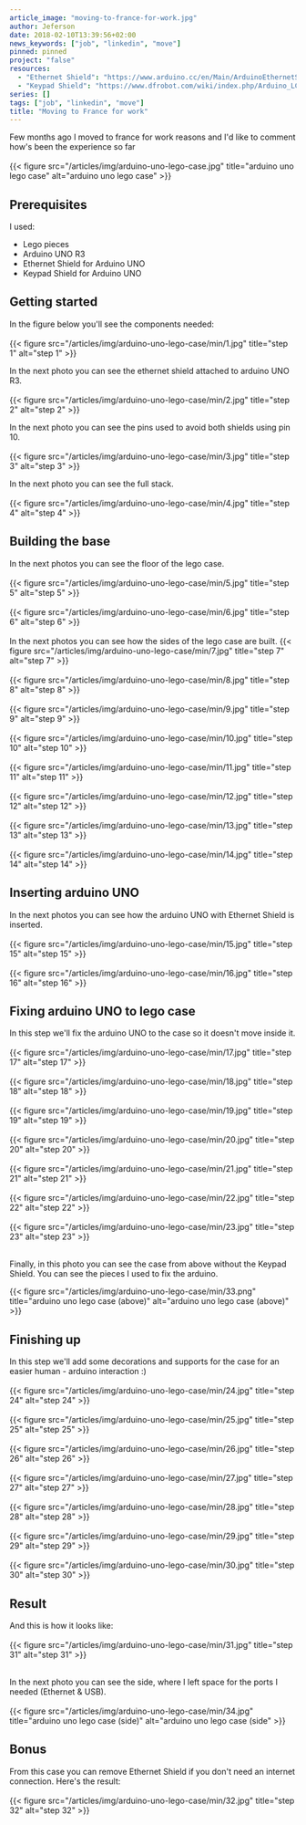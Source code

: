 ```yaml
---
article_image: "moving-to-france-for-work.jpg"
author: Jeferson
date: 2018-02-10T13:39:56+02:00
news_keywords: ["job", "linkedin", "move"]
pinned: pinned
project: "false"
resources:
  - "Ethernet Shield": "https://www.arduino.cc/en/Main/ArduinoEthernetShieldV1"
  - "Keypad Shield": "https://www.dfrobot.com/wiki/index.php/Arduino_LCD_KeyPad_Shield_(SKU:_DFR0009)"
series: []
tags: ["job", "linkedin", "move"]
title: "Moving to France for work"
---
```


Few months ago I moved to france for work reasons and I'd like to comment how's been the experience so far
<br/><br/>
{{< figure src="/articles/img/arduino-uno-lego-case.jpg" title="arduino uno lego case" alt="arduino uno lego case" >}}

<!--more-->

## Prerequisites
I used:

* Lego pieces
* Arduino UNO R3
* Ethernet Shield for Arduino UNO
* Keypad Shield for Arduino UNO

## Getting started
In the figure below you'll see the components needed:
<br/><br/>
{{< figure src="/articles/img/arduino-uno-lego-case/min/1.jpg" title="step 1" alt="step 1" >}}

In the next photo you can see the ethernet shield attached to arduino UNO R3.
<br/><br/>
{{< figure src="/articles/img/arduino-uno-lego-case/min/2.jpg" title="step 2" alt="step 2" >}}

In the next photo you can see the pins used to avoid both shields using pin 10.
<br/><br/>
{{< figure src="/articles/img/arduino-uno-lego-case/min/3.jpg" title="step 3" alt="step 3" >}}

In the next photo you can see the full stack.
<br/><br/>
{{< figure src="/articles/img/arduino-uno-lego-case/min/4.jpg" title="step 4" alt="step 4" >}}

## Building the base
In the next photos you can see the floor of the lego case.
<br/><br/>
{{< figure src="/articles/img/arduino-uno-lego-case/min/5.jpg" title="step 5" alt="step 5" >}}
<br/><br/>
{{< figure src="/articles/img/arduino-uno-lego-case/min/6.jpg" title="step 6" alt="step 6" >}}
<br/><br/>
In the next photos you can see how the sides of the lego case are built.
{{< figure src="/articles/img/arduino-uno-lego-case/min/7.jpg" title="step 7" alt="step 7" >}}
<br/><br/>
{{< figure src="/articles/img/arduino-uno-lego-case/min/8.jpg" title="step 8" alt="step 8" >}}
<br/><br/>
{{< figure src="/articles/img/arduino-uno-lego-case/min/9.jpg" title="step 9" alt="step 9" >}}
<br/><br/>
{{< figure src="/articles/img/arduino-uno-lego-case/min/10.jpg" title="step 10" alt="step 10" >}}
<br/><br/>
{{< figure src="/articles/img/arduino-uno-lego-case/min/11.jpg" title="step 11" alt="step 11" >}}
<br/><br/>
{{< figure src="/articles/img/arduino-uno-lego-case/min/12.jpg" title="step 12" alt="step 12" >}}
<br/><br/>
{{< figure src="/articles/img/arduino-uno-lego-case/min/13.jpg" title="step 13" alt="step 13" >}}
<br/><br/>
{{< figure src="/articles/img/arduino-uno-lego-case/min/14.jpg" title="step 14" alt="step 14" >}}

## Inserting arduino UNO
In the next photos you can see how the arduino UNO with Ethernet Shield is inserted.
<br/><br/>
{{< figure src="/articles/img/arduino-uno-lego-case/min/15.jpg" title="step 15" alt="step 15" >}}
<br/><br/>
{{< figure src="/articles/img/arduino-uno-lego-case/min/16.jpg" title="step 16" alt="step 16" >}}

## Fixing arduino UNO to lego case
In this step we'll fix the arduino UNO to the case so it doesn't move inside it.
<br/><br/>
{{< figure src="/articles/img/arduino-uno-lego-case/min/17.jpg" title="step 17" alt="step 17" >}}
<br/><br/>
{{< figure src="/articles/img/arduino-uno-lego-case/min/18.jpg" title="step 18" alt="step 18" >}}
<br/><br/>
{{< figure src="/articles/img/arduino-uno-lego-case/min/19.jpg" title="step 19" alt="step 19" >}}
<br/><br/>
{{< figure src="/articles/img/arduino-uno-lego-case/min/20.jpg" title="step 20" alt="step 20" >}}
<br/><br/>
{{< figure src="/articles/img/arduino-uno-lego-case/min/21.jpg" title="step 21" alt="step 21" >}}
<br/><br/>
{{< figure src="/articles/img/arduino-uno-lego-case/min/22.jpg" title="step 22" alt="step 22" >}}
<br/><br/>
{{< figure src="/articles/img/arduino-uno-lego-case/min/23.jpg" title="step 23" alt="step 23" >}}
<br/><br/>

Finally, in this photo you can see the case from above without the Keypad Shield. You can see the pieces I used
to fix the arduino.

{{< figure src="/articles/img/arduino-uno-lego-case/min/33.png" title="arduino uno lego case (above)" alt="arduino uno lego case (above)" >}}

## Finishing up
In this step we'll add some decorations and supports for the case for an easier
human - arduino interaction :)
<br/><br/>
{{< figure src="/articles/img/arduino-uno-lego-case/min/24.jpg" title="step 24" alt="step 24" >}}
<br/><br/>
{{< figure src="/articles/img/arduino-uno-lego-case/min/25.jpg" title="step 25" alt="step 25" >}}
<br/><br/>
{{< figure src="/articles/img/arduino-uno-lego-case/min/26.jpg" title="step 26" alt="step 26" >}}
<br/><br/>
{{< figure src="/articles/img/arduino-uno-lego-case/min/27.jpg" title="step 27" alt="step 27" >}}
<br/><br/>
{{< figure src="/articles/img/arduino-uno-lego-case/min/28.jpg" title="step 28" alt="step 28" >}}
<br/><br/>
{{< figure src="/articles/img/arduino-uno-lego-case/min/29.jpg" title="step 29" alt="step 29" >}}
<br/><br/>
{{< figure src="/articles/img/arduino-uno-lego-case/min/30.jpg" title="step 30" alt="step 30" >}}

## Result
And this is how it looks like:
<br/><br/>
{{< figure src="/articles/img/arduino-uno-lego-case/min/31.jpg" title="step 31" alt="step 31" >}}
<br/><br/>

In the next photo you can see the side, where I left space for the ports I needed (Ethernet & USB).
<br/><br/>
{{< figure src="/articles/img/arduino-uno-lego-case/min/34.jpg" title="arduino uno lego case (side)" alt="arduino uno lego case (side" >}}

## Bonus
From this case you can remove Ethernet Shield if you don't need an internet connection.
Here's the result:
<br/><br/>
{{< figure src="/articles/img/arduino-uno-lego-case/min/32.jpg" title="step 32" alt="step 32" >}}
